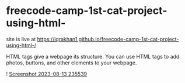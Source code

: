 # freecode-camp-1st-cat-project-using-html-

site is live at https://iqrakhan1.github.io/freecode-camp-1st-cat-project-using-html-/

HTML tags give a webpage its structure. You can use HTML tags to add photos, buttons, and other elements to your webpage.

! [Screenshot 2023-08-13 235539](https://github.com/Iqrakhan1/freecode-camp-1st-cat-project-using-html-/assets/57977545/eee233ed-a017-46ae-91e3-13e60203cb15)
